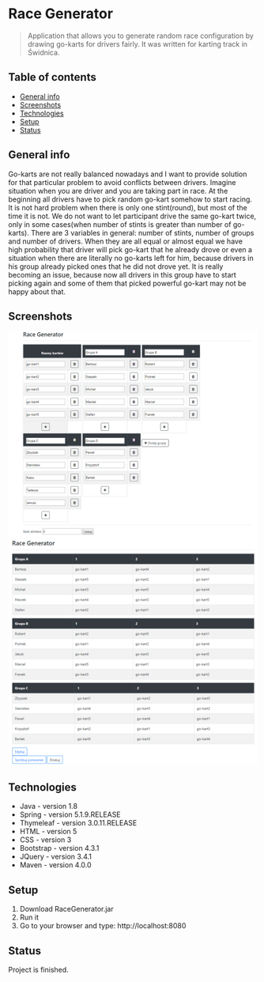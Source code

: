 # Race Generator
> Application that allows you to generate random race configuration by drawing go-karts for drivers fairly. It was written for karting track in Świdnica.

## Table of contents
* [General info](#general-info)
* [Screenshots](#screenshots)
* [Technologies](#technologies)
* [Setup](#setup)
* [Status](#status)

## General info
Go-karts are not really balanced nowadays and I want to provide solution for that particular problem to avoid conflicts between drivers. Imagine situation when you are driver and you are taking part in race. At the beginning all drivers have to pick random go-kart somehow to start racing. It is not hard problem when there is only one stint(round), but most of the time it is not. We do not want to let participant drive the same go-kart twice, only in some cases(when number of stints is greater than number of go-karts). There are 3 variables in general: number of stints, number of groups and number of drivers. When they are all equal or almost equal we have 
high probability that driver will pick go-kart that he already drove or even a situation when there are literally no go-karts left for him, because drivers in his group already picked ones that he did not drove yet. It is really becoming an issue, because now all drivers in this group have to start picking again and some of them that picked powerful go-kart may not be happy about that.

## Screenshots
![Example screenshot](./img/screenshot.png)
![Example screenshot](./img/screenshot2.png)

## Technologies
* Java - version 1.8
* Spring - version 5.1.9.RELEASE
* Thymeleaf - version 3.0.11.RELEASE
* HTML - version 5
* CSS - version 3
* Bootstrap - version 4.3.1
* JQuery - version 3.4.1
* Maven - version 4.0.0

## Setup
1. Download RaceGenerator.jar
2. Run it
3. Go to your browser and type: http://localhost:8080

## Status
Project is finished.

